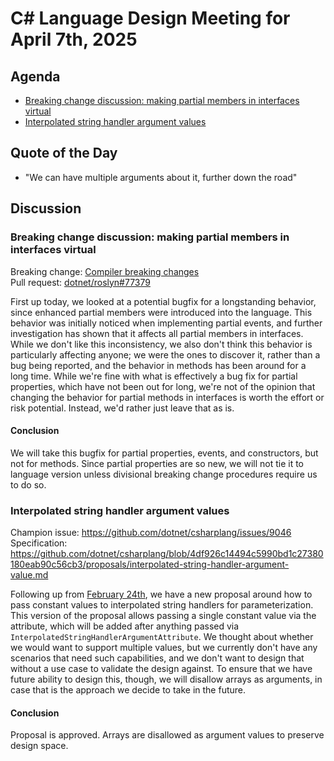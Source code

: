 # C# Language Design Meeting for April 7th, 2025

## Agenda

- [Breaking change discussion: making partial members in interfaces virtual](#breaking-change-discussion-making-partial-members-in-interfaces-virtual)
- [Interpolated string handler argument values](#interpolated-string-handler-argument-values)

## Quote of the Day

- "We can have multiple arguments about it, further down the road"

## Discussion

### Breaking change discussion: making partial members in interfaces virtual

Breaking change: [Compiler breaking changes](https://github.com/dotnet/roslyn/blob/db643157d8c64d47beb0a7d627244629a5116cd1/docs/compilers/CSharp/Compiler%20Breaking%20Changes%20-%20DotNet%2010.md#extended-partial-members-are-now-implicitly-virtual-and-public)  
Pull request: [dotnet/roslyn#77379](https://github.com/dotnet/roslyn/pull/77379)

First up today, we looked at a potential bugfix for a longstanding behavior, since enhanced partial members were introduced into the language. This behavior was
initially noticed when implementing partial events, and further investigation has shown that it affects all partial members in interfaces. While we don't like
this inconsistency, we also don't think this behavior is particularly affecting anyone; we were the ones to discover it, rather than a bug being reported, and
the behavior in methods has been around for a long time. While we're fine with what is effectively a bug fix for partial properties, which have not been out
for long, we're not of the opinion that changing the behavior for partial methods in interfaces is worth the effort or risk potential. Instead, we'd rather just
leave that as is.

#### Conclusion

We will take this bugfix for partial properties, events, and constructors, but not for methods. Since partial properties are so new, we will not tie it to
language version unless divisional breaking change procedures require us to do so.

### Interpolated string handler argument values

Champion issue: https://github.com/dotnet/csharplang/issues/9046  
Specification: https://github.com/dotnet/csharplang/blob/4df926c14494c5990bd1c27380180eab90c56cb3/proposals/interpolated-string-handler-argument-value.md

Following up from [February 24th](./LDM-2025-02-24.md#interpolated-string-handler-method-names), we have a new proposal around how to pass constant values to
interpolated string handlers for parameterization. This version of the proposal allows passing a single constant value via the attribute, which will be added
after anything passed via `InterpolatedStringHandlerArgumentAttribute`. We thought about whether we would want to support multiple values, but we currently
don't have any scenarios that need such capabilities, and we don't want to design that without a use case to validate the design against. To ensure that we have
future ability to design this, though, we will disallow arrays as arguments, in case that is the approach we decide to take in the future.

#### Conclusion

Proposal is approved. Arrays are disallowed as argument values to preserve design space.
